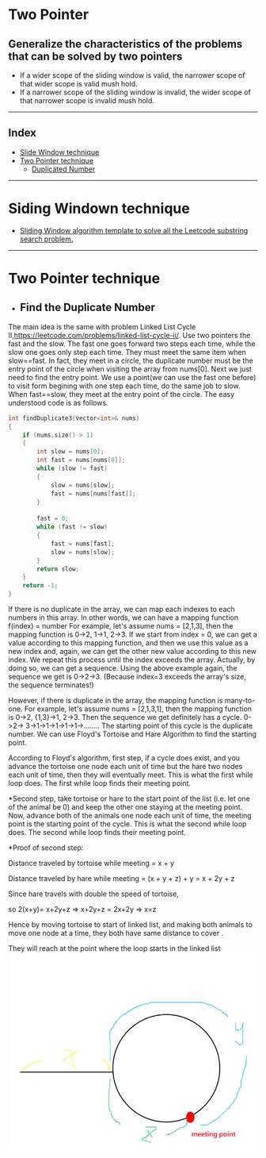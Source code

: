 # Two Pointer

## Generalize the characteristics of the problems that can be solved by two pointers

+ If a wider scope of the sliding window is valid, the narrower scope of that wider scope is valid mush hold.
+ If a narrower scope of the sliding window is invalid, the wider scope of that narrower scope is invalid mush hold.

----
## Index

+ [Slide Window technique](#Siding-Windown-technique)
+ [Two Pointer technique](#Two-Pointer-technique)
    + [Duplicated Number](#Find-the-Duplicate-Number)

----

# Siding Windown technique

+ [Sliding Window algorithm template to solve all the Leetcode substring search problem.](https://leetcode.com/problems/find-all-anagrams-in-a-string/discuss/92007/Sliding-Window-algorithm-template-to-solve-all-the-Leetcode-substring-search-problem)

----

# Two Pointer technique

+ ## Find the Duplicate Number

The main idea is the same with problem Linked List Cycle II,https://leetcode.com/problems/linked-list-cycle-ii/. Use two
pointers the fast and the slow. The fast one goes forward two steps each time, while the slow one goes only step each
time. They must meet the same item when slow==fast. In fact, they meet in a circle, the duplicate number must be the
entry point of the circle when visiting the array from nums[0]. Next we just need to find the entry point. We use a
point(we can use the fast one before) to visit form begining with one step each time, do the same job to slow. When
fast==slow, they meet at the entry point of the circle. The easy understood code is as follows.

```c++
int findDuplicate3(vector<int>& nums)
{
	if (nums.size() > 1)
	{
		int slow = nums[0];
		int fast = nums[nums[0]];
		while (slow != fast)
		{
			slow = nums[slow];
			fast = nums[nums[fast]];
		}

		fast = 0;
		while (fast != slow)
		{
			fast = nums[fast];
			slow = nums[slow];
		}
		return slow;
	}
	return -1;
}
```

If there is no duplicate in the array, we can map each indexes to each numbers in this array. In other words, we can
have a mapping function f(index) = number For example, let's assume nums = [2,1,3], then the mapping function is 0->2,
1->1, 2->3. If we start from index = 0, we can get a value according to this mapping function, and then we use this
value as a new index and, again, we can get the other new value according to this new index. We repeat this process
until the index exceeds the array. Actually, by doing so, we can get a sequence. Using the above example again, the
sequence we get is 0->2->3. (Because index=3 exceeds the array's size, the sequence terminates!)

However, if there is duplicate in the array, the mapping function is many-to-one. For example, let's assume nums
= [2,1,3,1], then the mapping function is 0->2, {1,3}->1, 2->3. Then the sequence we get definitely has a cycle. 0->2->
3->1->1->1->1->1->........ The starting point of this cycle is the duplicate number. We can use Floyd's Tortoise and
Hare Algorithm to find the starting point.

According to Floyd's algorithm, first step, if a cycle does exist, and you advance the tortoise one node each unit of
time but the hare two nodes each unit of time, then they will eventually meet. This is what the first while loop does.
The first while loop finds their meeting point.

*Second step, take tortoise or hare to the start point of the list (i.e. let one of the animal be 0) and keep the other
one staying at the meeting point. Now, advance both of the animals one node each unit of time, the meeting point is the
starting point of the cycle. This is what the second while loop does. The second while loop finds their meeting point.

*Proof of second step:

Distance traveled by tortoise while meeting = x + y

Distance traveled by hare while meeting = (x + y + z) + y = x + 2y + z

Since hare travels with double the speed of tortoise,

so 2(x+y)= x+2y+z => x+2y+z = 2x+2y => x=z

Hence by moving tortoise to start of linked list, and making both animals to move one node at a time, they both have
same distance to cover .

They will reach at the point where the loop starts in the linked list
![](./pics/two_pointer.png)